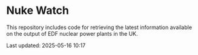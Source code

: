 # Nuke Watch

This repository includes code for retrieving the latest information available on the output of EDF nuclear power plants in the UK.

Last updated: 2025-05-16 10:17